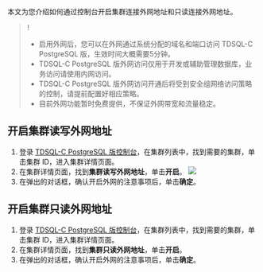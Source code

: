 
本文为您介绍如何通过控制台开启集群连接外网地址和只读连接外网地址。
>! 
>- 启用外网后，您可以在外网通过系统分配的域名和端口访问 TDSQL-C PostgreSQL 版，生效时间大概需要5分钟。
>- TDSQL-C PostgreSQL 版外网访问仅用于开发或辅助管理数据库，业务访问请使用内网访问。
>- TDSQL-C PostgreSQL 版外网访问开通后将受到安全组网络访问策略的控制，请提前配置好相应策略。
>- 目前外网功能暂时免费提供，不保证外网带宽和流量稳定。

## 开启集群读写外网地址
1. 登录 [TDSQL-C PostgreSQL 版控制台](https://console.cloud.tencent.com/cynosdb?dbType=POSTGRESQL)，在集群列表中，找到需要的集群，单击集群 ID，进入集群详情页面。
2. 在集群详情页面，找到**集群读写外网地址**，单击**开启**。
![](https://qcloudimg.tencent-cloud.cn/raw/5cac0a64c02671fd97e61e50d5c8ecc0.png)
3. 在弹出的对话框，确认开启外网的注意事项后，单击**确定**。

## 开启集群只读外网地址
1. 登录 [TDSQL-C PostgreSQL 版控制台](https://console.cloud.tencent.com/cynosdb?dbType=POSTGRESQL)，在集群列表中，找到需要的集群，单击集群 ID，进入集群详情页面。
2. 在集群详情页面，找到**集群只读外网地址**，单击**开启**。
3. 在弹出的对话框，确认开启外网的注意事项后，单击**确定**。

